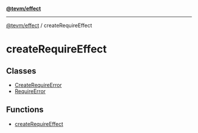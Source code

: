 [**@tevm/effect**](../README.md)

***

[@tevm/effect](../modules.md) / createRequireEffect

# createRequireEffect

## Classes

- [CreateRequireError](classes/CreateRequireError.md)
- [RequireError](classes/RequireError.md)

## Functions

- [createRequireEffect](functions/createRequireEffect.md)
